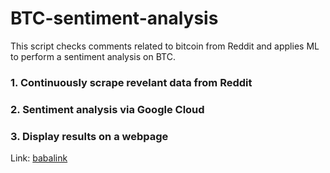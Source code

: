 # BTC-sentiment-analysis

This script checks comments related to bitcoin from Reddit and applies ML to perform a sentiment analysis on BTC.

### 1. Continuously scrape revelant data from Reddit


### 2. Sentiment analysis via Google Cloud


### 3. Display results on a webpage

Link: [babalink](www.baba.com)



